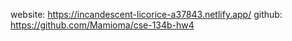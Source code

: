 website: https://incandescent-licorice-a37843.netlify.app/
github: https://github.com/Mamioma/cse-134b-hw4